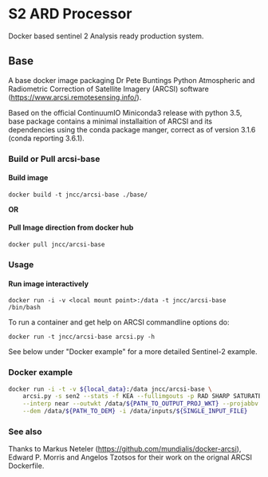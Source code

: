# S2 ARD Processor

Docker based sentinel 2 Analysis ready production system.

## Base

A base docker image packaging Dr Pete Buntings Python Atmospheric and Radiometric Correction of Satellite Imagery (ARCSI) software (https://www.arcsi.remotesensing.info/).

Based on the official ContinuumIO Miniconda3 release with python 3.5, base package contains a minimal installaition of ARCSI and its dependencies using the conda package manger, correct as of version 3.1.6 (conda reporting 3.6.1).

### Build or Pull arcsi-base

#### Build image

`docker build -t jncc/arcsi-base ./base/`

**OR**

#### Pull Image direction from docker hub

`docker pull jncc/arcsi-base`

### Usage

#### Run image interactively

`docker run -i -v <local mount point>:/data -t jncc/arcsi-base /bin/bash`

To run a container and get help on ARCSI commandline options do:

`docker run -t jncc/arcsi-base arcsi.py -h`

See below under "Docker example" for a more detailed Sentinel-2 example.

### Docker example

``` bash
docker run -i -t -v ${local_data}:/data jncc/arcsi-base \
    arcsi.py -s sen2 --stats -f KEA --fullimgouts -p RAD SHARP SATURATE CLOUDS TOPOSHADOW STDSREF DOSAOTSGL METADATA FOOTPRINT \
    --interp near --outwkt /data/${PATH_TO_OUTPUT_PROJ_WKT} --projabbv ${PROJ_ABBREVIATION} -t /data/tmp/ -o /data/output/ \
    --dem /data/${PATH_TO_DEM} -i /data/inputs/${SINGLE_INPUT_FILE}
```

### See also

Thanks to Markus Neteler (https://github.com/mundialis/docker-arcsi), Edward P. Morris and Angelos Tzotsos for their work on the orignal ARCSI Dockerfile.
